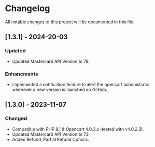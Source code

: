 # Changelog
All notable changes to this project will be documented in this file.

## [1.3.1] - 2024-20-03
### Updated
- Updated Mastercard API Version to 78.

### Enhancments
- Implemented a notification feature to alert the opencart administrator whenever a new version is launched on GitHub.

## [1.3.0] - 2023-11-07
### Changed
- Compatible with PHP 8.1 & Opencart 4.0.2.x (tested with v4.0.2.3).
- Updated Mastercard API Version to 73.
- Added Refund, Partial Refund Options.




